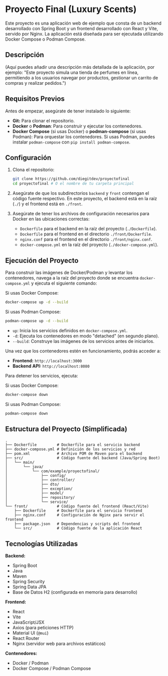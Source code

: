 # Proyecto Final (Luxury Scents)

Este proyecto es una aplicación web de ejemplo que consta de un backend desarrollado con Spring Boot y un frontend desarrollado con React y Vite, servido por Nginx. La aplicación está diseñada para ser ejecutada utilizando Docker Compose o Podman Compose.

## Descripción

(Aquí puedes añadir una descripción más detallada de la aplicación, por ejemplo: "Este proyecto simula una tienda de perfumes en línea, permitiendo a los usuarios navegar por productos, gestionar un carrito de compras y realizar pedidos.")

## Requisitos Previos

Antes de empezar, asegúrate de tener instalado lo siguiente:

*   **Git:** Para clonar el repositorio.
*   **Docker** o **Podman**: Para construir y ejecutar los contenedores.
*   **Docker Compose** (si usas Docker) o **podman-compose** (si usas Podman): Para orquestar los contenedores. Si usas Podman, puedes instalar `podman-compose` con `pip install podman-compose`.

## Configuración

1.  Clona el repositorio:
    ```bash
    git clone https://github.com/diegitdev/proyectofinal
    cd proyectofinal # O el nombre de tu carpeta principal
    ```

2.  Asegúrate de que los subdirectorios `backend` y `front` contengan el código fuente respectivo. En este proyecto, el backend está en la raíz (`./`) y el frontend está en `./front`.

3.  Asegúrate de tener los archivos de configuración necesarios para Docker en las ubicaciones correctas:
    *   `Dockerfile` para el backend en la raíz del proyecto (`./Dockerfile`).
    *   `Dockerfile` para el frontend en el directorio `./front/Dockerfile`.
    *   `nginx.conf` para el frontend en el directorio `./front/nginx.conf`.
    *   `docker-compose.yml` en la raíz del proyecto (`./docker-compose.yml`).

## Ejecución del Proyecto

Para construir las imágenes de Docker/Podman y levantar los contenedores, navega a la raíz del proyecto donde se encuentra `docker-compose.yml` y ejecuta el siguiente comando:

Si usas Docker Compose:
```bash
docker-compose up -d --build
```

Si usas Podman Compose:
```bash
podman-compose up -d --build
```

*   `up`: Inicia los servicios definidos en `docker-compose.yml`.
*   `-d`: Ejecuta los contenedores en modo "detached" (en segundo plano).
*   `--build`: Construye las imágenes de los servicios antes de iniciarlos.

Una vez que los contenedores estén en funcionamiento, podrás acceder a:

*   **Frontend:** `http://localhost:3000`
*   **Backend API:** `http://localhost:8080`

Para detener los servicios, ejecuta:

Si usas Docker Compose:
```bash
docker-compose down
```

Si usas Podman Compose:
```bash
podman-compose down
```

## Estructura del Proyecto (Simplificada)

```
.
├── Dockerfile         # Dockerfile para el servicio backend
├── docker-compose.yml # Definición de los servicios y red
├── pom.xml            # Archivo POM de Maven para el backend
├── src/               # Código fuente del backend (Java/Spring Boot)
│   └── main/
│       └── java/
│           └── com/example/proyectofinal/
│               ├── config/
│               ├── controller/
│               ├── dto/
│               ├── exception/
│               ├── model/
│               ├── repository/
│               └── service/
└── front/             # Código fuente del frontend (React/Vite)
    ├── Dockerfile     # Dockerfile para el servicio frontend
    ├── nginx.conf     # Configuración de Nginx para servir el frontend
    ├── package.json   # Dependencias y scripts del frontend
    └── src/           # Código fuente de la aplicación React
```

## Tecnologías Utilizadas

**Backend:**

*   Spring Boot
*   Java
*   Maven
*   Spring Security
*   Spring Data JPA
*   Base de Datos H2 (configurada en memoria para desarrollo)

**Frontend:**

*   React
*   Vite
*   JavaScript/JSX
*   Axios (para peticiones HTTP)
*   Material UI (`@mui`)
*   React Router
*   Nginx (servidor web para archivos estáticos)

**Contenedores:**

*   Docker / Podman
*   Docker Compose / Podman Compose
